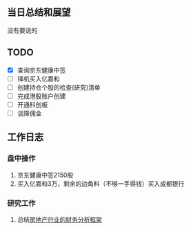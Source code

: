## 当日总结和展望

没有要说的

## TODO

- [x] 查询京东健康中签
- [ ] 择机买入亿嘉和
- [ ] 创建持仓个股的检查(研究)清单
- [ ] 完成港股账户创建
- [ ] 开通科创板
- [ ] 谈降佣金

## 工作日志

### 盘中操作

1. 京东健康中签2150股
2. 买入亿嘉和3万，剩余的边角料（不够一手得钱）买入成都银行

### 研究工作

1. 总结[房地产行业的财务分析框架](基础知识/房地产行业财务分析.md)



